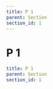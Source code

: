 ```yaml
---
title: P 1
parent: Section
section_id: 1
---
```

# P 1

```yaml
title: P 1
parent: Section
section_id: 1
```
